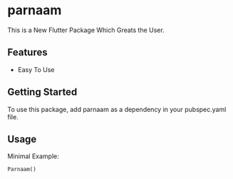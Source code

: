# parnaam

This is a New Flutter Package Which Greats the User.

## Features

 - Easy To Use

## Getting Started

To use this package, add parnaam as a dependency in your pubspec.yaml file.

## Usage

Minimal Example:

``` dart
Parnaam()
```

